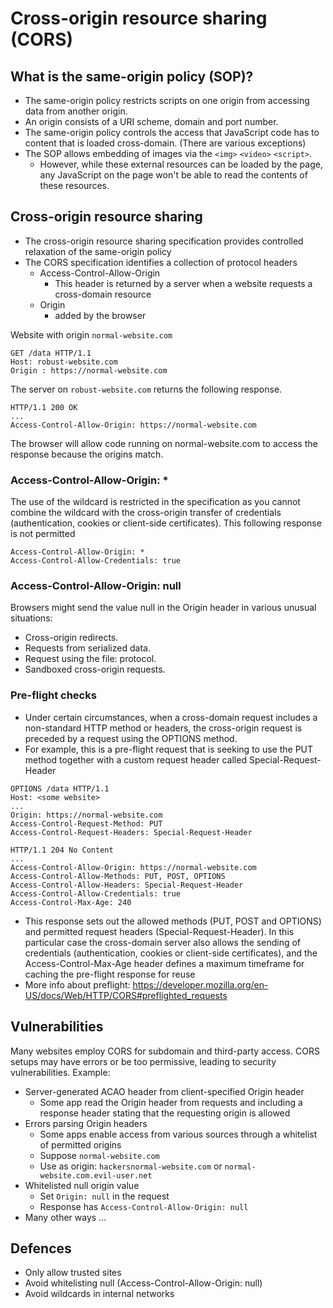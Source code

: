 # Cross-origin resource sharing (CORS)


## What is the same-origin policy (SOP)?
- The same-origin policy restricts scripts on one origin from accessing data from another origin.
- An origin consists of a URI scheme, domain and port number.
- The same-origin policy controls the access that JavaScript code has to content that is loaded cross-domain. (There are various exceptions)
- The SOP allows embedding of images via the `<img>` `<video>` `<script>`.
  - However, while these external resources can be loaded by the page, any JavaScript on the page won't be able to read the contents of these resources.

## Cross-origin resource sharing
- The cross-origin resource sharing specification provides controlled relaxation of the same-origin policy
- The CORS specification identifies a collection of protocol headers
  - Access-Control-Allow-Origin
    - This header is returned by a server when a website requests a cross-domain resource
  - Origin
    - added by the browser
      
Website with origin `normal-website.com`
```
GET /data HTTP/1.1
Host: robust-website.com
Origin : https://normal-website.com
```
The server on `robust-website.com` returns the following response.
```
HTTP/1.1 200 OK
...
Access-Control-Allow-Origin: https://normal-website.com
```
The browser will allow code running on normal-website.com to access the response because the origins match.

### Access-Control-Allow-Origin: *
The use of the wildcard is restricted in the specification as you cannot combine the wildcard with the cross-origin transfer of credentials (authentication, cookies or client-side certificates). This following response is not permitted
```
Access-Control-Allow-Origin: *
Access-Control-Allow-Credentials: true
```
### Access-Control-Allow-Origin: null
Browsers might send the value null in the Origin header in various unusual situations:
- Cross-origin redirects.
- Requests from serialized data.
- Request using the file: protocol.
- Sandboxed cross-origin requests.


### Pre-flight checks
- Under certain circumstances, when a cross-domain request includes a non-standard HTTP method or headers, the cross-origin request is preceded by a request using the OPTIONS method.
- For example, this is a pre-flight request that is seeking to use the PUT method together with a custom request header called Special-Request-Header
```
OPTIONS /data HTTP/1.1
Host: <some website>
...
Origin: https://normal-website.com
Access-Control-Request-Method: PUT
Access-Control-Request-Headers: Special-Request-Header
```
```
HTTP/1.1 204 No Content
...
Access-Control-Allow-Origin: https://normal-website.com
Access-Control-Allow-Methods: PUT, POST, OPTIONS
Access-Control-Allow-Headers: Special-Request-Header
Access-Control-Allow-Credentials: true
Access-Control-Max-Age: 240
```
- This response sets out the allowed methods (PUT, POST and OPTIONS) and permitted request headers (Special-Request-Header). In this particular case the cross-domain server also allows the sending of credentials (authentication, cookies or client-side certificates), and the Access-Control-Max-Age header defines a maximum timeframe for caching the pre-flight response for reuse
- More info about preflight: https://developer.mozilla.org/en-US/docs/Web/HTTP/CORS#preflighted_requests

## Vulnerabilities
Many websites employ CORS for subdomain and third-party access. CORS setups may have errors or be too permissive, leading to security vulnerabilities. Example:
- Server-generated ACAO header from client-specified Origin header
  - Some app read the Origin header from requests and including a response header stating that the requesting origin is allowed
- Errors parsing Origin headers
  - Some apps enable access from various sources through a whitelist of permitted origins
  - Suppose ` normal-website.com `
  - Use as origin: ` hackersnormal-website.com ` or ` normal-website.com.evil-user.net `
- Whitelisted null origin value
  - Set ` Origin: null ` in the request
  - Response has ` Access-Control-Allow-Origin: null `
- Many other ways ...

## Defences
- Only allow trusted sites
- Avoid whitelisting null (Access-Control-Allow-Origin: null)
- Avoid wildcards in internal networks
